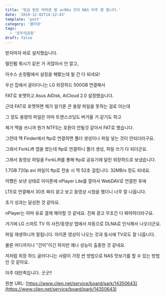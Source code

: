 ```yaml
---
title: '방금 받은 아마존 발 ac86u 간이 NAS 아주 잘 됩니다.'
date: '2019-12-02T14:12:43'
template: 'post'
category: '클리앙'
tags: 
  - '모두의공원'
draft: false
---
```


받자마자 바로 설치했습니다.

  

멀린펌 뭐시기 같은 거 귀찮아서 안 깔고, 

아수스 순정펌에서 설정을 해봤는데 될 건 다 되네요!

  

우선 집에서 굴러다니는 LG 외장하드 500GB 연결해서

FAT로 포맷하고 Asus AiDisk, AiCloud 2.0 설정했습니다.

근데 FAT로 포맷하면 제가 알기론 큰 용량 파일을 못하는 걸로 아는데 

그 정도 용량의 파일은 아마 트랜스코딩도 버거울 거 같기도 하고

제가 맥을 쓰니까 뭔가 NTFS는 호환이 안될것 같아서 FAT로 했습니다.

  

그런데 맥 Finder에서 ftp로 연결하면 폴더 생성이나 파일 넣는 것이 안되더라구요.

그래서 ForkLift 앱을 썼는데 ftp로 연결하니 폴더 생성, 파일 쓰기 다 되더군요.

그래서 동영상 파일을 ForkLift를 통해 ftp로 공유기에 달린 외장하드로 보냈습니다.

  

1.7GB 720p avi 파일이 ftp로 전송 시 딱 52초 걸립니다. 32MB/s 정도 되네요.

어쨌든 보낸 상태로 아이폰에 nPlayer Lite를 깔아서 WebDAV로 연결한 후에

LTE로 연결해서 30초 짜리 광고 보고 동영상 시청을 했더니 너무 잘 나옵니다.

초기 성과는 달성한 것 같아요. 

nPlayer는 아마 유료 결제 해야할 것 같네요. 진짜 광고 무조건 다 봐야하더라구요.

  

거기에 LG 스마트 TV 의 사진/동영상 앱에서 자동으로 DLNA로 인식해서 나오더군요.

파일 재생하니까 잘됩니다. 아이폰 영상이 나오는 것과 동시에 TV로도 잘 나옵니다.

  

물론 어디까지나 "간이"이긴 하지만 꽤나 성능이 출중한 것 같네요. 

저처럼 외장 하드 굴러다니는 사람이 가장 싼 방법으로 NAS 맛보기를 할 수 있는 방법인 것 같아요.

아주 대만족입니다. 굿굿!!

원본 URL: [https://www.clien.net/service/board/park/14350643](https://www.clien.net/service/board/park/14350643)